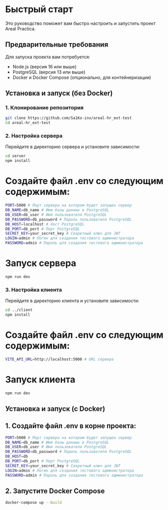 # Быстрый старт

Это руководство поможет вам быстро настроить и запустить проект Areal Practica.

## Предварительные требования

Для запуска проекта вам потребуется:

- Node.js (версия 16 или выше)
- PostgreSQL (версия 13 или выше)
- Docker и Docker Compose (опционально, для контейнеризации)

## Установка и запуск (без Docker)

### 1. Клонирование репозитория

```bash
git clone https://github.com/Sa1Ko-inv/areal-hr_ext-test
cd areal-hr_ext-test
```
### 2. Настройка сервера

Перейдите в директорию сервера и установите зависимости:

```bash
cd server
npm install
```

# Создайте файл .env со следующим содержимым:
```bash
PORT=5000 # Порт сервера на котором будет запущен сервер 
DB_NAME=db_name # Имя базы данных в PostgreSQL
DB_USER=db_user # Имя пользователя PostgreSQL
DB_PASSWORD=db_password # Пароль пользователя PostgreSQL
DB_HOST=localhost # Хост PostgreSQL
DB_PORT=db_port # Порт PostgreSQL
SECRET_KEY=your_secret_key # Секретный ключ для JWT
LOGIN=admin # Логин для создания тестового администратора
PASSWORD=admin # Пароль для создания тестового администратора
```
# Запуск сервера
```bash
npm run dev
```

### 3. Настройка клиента
Перейдите в директорию клиента и установите зависимости:

```bash
cd ../client
npm install
```
# Создайте файл .env со следующим содержимым:
```bash
VITE_API_URL=http://localhost:5000 # URL сервера
```
# Запуск клиента
```bash
npm run dev
```

## Установка и запуск (с Docker)

## 1. Создайте файл .env в корне проекта:

```bash
PORT=5000 # Порт сервера на котором будет запущен сервер 
DB_NAME=db_name # Имя базы данных в PostgreSQL
DB_USER=db_user # Имя пользователя PostgreSQL
DB_PASSWORD=db_password # Пароль пользователя PostgreSQL
DB_HOST=db 
DB_PORT=db_port # Порт PostgreSQL
SECRET_KEY=your_secret_key # Секретный ключ для JWT
LOGIN=admin # Логин для создания тестового администратора
PASSWORD=admin # Пароль для создания тестового администратора
```

## 2. Запустите Docker Compose

```bash
docker-compose up --build
```